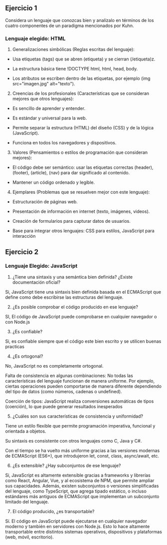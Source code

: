 ## Ejercicio 1

Considera un lenguaje que conozcas bien y analízalo en términos de los cuatro componentes de un paradigma mencionados por Kuhn.

### Lenguaje elegido: HTML

1. Generalizaciones simbólicas (Reglas escritas del lenguaje):

- Usa etiquetas (tags) que se abren (etiqueta) y se cierran (/etiqueta)z.

- La estructura básica tiene !DOCTYPE html, html, head, body.

- Los atributos se escriben dentro de las etiquetas, por ejemplo (img src="imagen.jpg" alt="texto").

2. Creencias de los profesionales (Características que se consideran mejores que otros lenguajes):

- Es sencillo de aprender y entender.

- Es estándar y universal para la web.

- Permite separar la estructura (HTML) del diseño (CSS) y de la lógica (JavaScript).

- Funciona en todos los navegadores y dispositivos.

3. Valores (Pensamientos o estilos de programación que consideran mejores):

- El código debe ser semántico: usar las etiquetas correctas (header), (footer), (article), (nav) para dar significado al contenido.

- Mantener un código ordenado y legible.

4. Ejemplares (Problemas que se resuelven mejor con este lenguaje):

- Estructuración de páginas web.

- Presentación de información en internet (texto, imágenes, videos).

- Creación de formularios para capturar datos de usuarios.

- Base para integrar otros lenguajes: CSS para estilos, JavaScript para interacción

## Ejercicio 2

### Lenguaje Elegido: JavaScript

1. ¿Tiene una sintaxis y una semántica bien definida? ¿Existe documentación oficial?

Si, JavaScript tiene una sintaxis bien definida basada en el ECMAScript que define como debe escribirse las estructuras del lenguaje.

2. ¿Es posible comprobar el código producido en ese lenguaje?

SI, El código de JavaScript puede comprobarse en cualquier navegador o con Node.js

3. ¿Es confiable?

Si, es confiable siempre que el código este bien escrito y se utilicen buenas practicas

4. ¿Es ortogonal?

No, JavaScript no es completamente ortogonal.

Falta de consistencia en algunas combinaciones: No todas las características del lenguaje funcionan de manera uniforme. Por ejemplo, ciertas operaciones pueden comportarse de manera diferente dependiendo del tipo de datos (como números, cadenas o undefined).

Coerción de tipos: JavaScript realiza conversiones automáticas de tipos (coerción), lo que puede generar resultados inesperados

5. ¿Cuáles son sus características de consistencia y uniformidad?

Tiene un estilo flexible que permite programación imperativa, funcional y orientada a objetos.

Su sintaxis es consistente con otros lenguajes como C, Java y C#.

Con el tiempo se ha vuelto más uniforme gracias a las versiones modernas de ECMAScript (ES6+), que introdujeron let, const, class, async/await, etc.

6. ¿Es extensible? ¿Hay subconjuntos de ese lenguaje?

Si, JavaScript es altamente extensible gracias a frameworks y librerías como React, Angular, Vue, y al ecosistema de NPM, que permite ampliar sus capacidades.
Además, existen subconjuntos o versiones simplificadas del lenguaje, como TypeScript, que agrega tipado estático, o incluso estándares más antiguos de ECMAScript que implementan un subconjunto limitado del lenguaje.

7. El código producido, ¿es transportable?

Sí. El código en JavaScript puede ejecutarse en cualquier navegador moderno y también en servidores con Node.js. Esto lo hace altamente transportable entre distintos sistemas operativos, dispositivos y plataformas (web, móvil, escritorio).